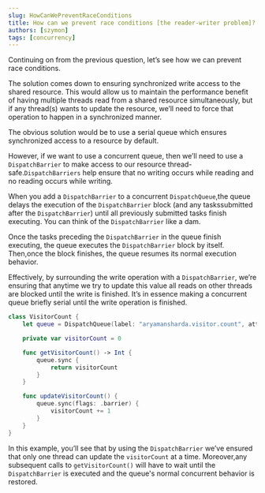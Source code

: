 ```yaml
---
slug: HowCanWePreventRaceConditions
title: How can we prevent race conditions [the reader-writer problem]?
authors: [szymon]
tags: [concurrency]
---
```



Continuing on from the previous question, let’s see how we can prevent race conditions.

The solution comes down to ensuring synchronized write access to the shared resource. This would allow us to maintain the performance benefit of having multiple threads read from a shared resource simultaneously, but if any thread(s) wants to update the resource, we’ll need
to force that operation to happen in a synchronized manner.

The obvious solution would be to use a serial queue which ensures synchronized access to a resource by default.

However, if we want to use a concurrent queue, then we’ll need to use a `DispatchBarrier` to make access to our resource thread-safe.`DispatchBarriers` help ensure that no writing occurs while reading and no reading occurs while writing.

When you add a `DispatchBarrier` to a concurrent `DispatchQueue`,the queue delays the execution of the `DispatchBarrier` block (and any taskssubmitted after the `DispatchBarrier`) until all previously submitted tasks finish executing. You can think of the `DispatchBarrier` like a dam.

Once the tasks preceding the `DispatchBarrier` in the queue finish executing, the queue executes the `DispatchBarrier` block by itself. Then,once the block finishes, the queue resumes its normal execution behavior.

Effectively, by surrounding the write operation with a `DispatchBarrier`, we’re ensuring that anytime we try to update this value all reads on other threads are blocked until the write is finished. It’s in essence making a concurrent queue briefly serial until the write operation is finished.

```swift
class VisitorCount {
    let queue = DispatchQueue(label: "aryamansharda.visitor.count", attributes: .concurrent)

    private var visitorCount = 0

    func getVisitorCount() -> Int {
        queue.sync {
            return visitorCount
        }
    }

    func updateVisitorCount() {
        queue.sync(flags: .barrier) {
            visitorCount += 1
        }
    }
}
``` 

In this example, you’ll see that by using the `DispatchBarrier` we’ve ensured that only one thread can update the `visitorCount` at a time. Moreover,any subsequent calls to
`getVisitorCount()` will have to wait until the `DispatchBarrier` is executed and the queue's normal concurrent behavior is restored.
